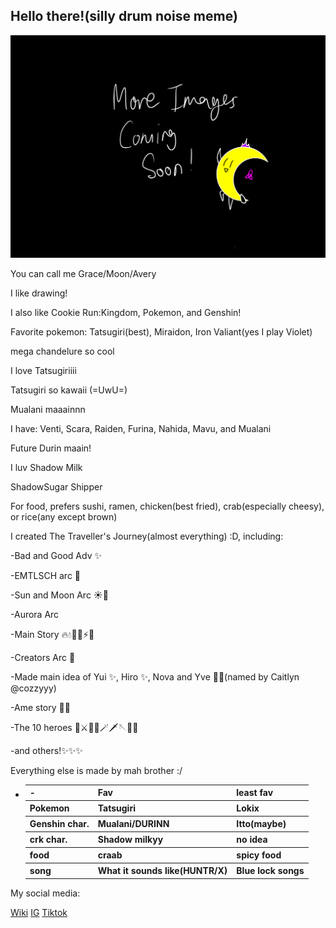 <section class = "intro">
            <h2>Hello there!(silly drum noise meme)</h2>
            <img src = "./TBApic.png" alt = "Intro pic">
            <p>You can call me Grace/Moon/Avery</p>
            <p>I like drawing!</p>
            <p>I also like Cookie Run:Kingdom, Pokemon, and Genshin!</p>
            <p>Favorite pokemon: Tatsugiri(best), Miraidon, Iron Valiant(yes I play Violet)</p>
            <p>mega chandelure so cool</p>
            <p> I love Tatsugiriiii</p>
            <p> Tatsugiri so kawaii (=UwU=)</p>
            <p> Mualani maaainnn</p>
            <p> I have: Venti, Scara, Raiden, Furina, Nahida, Mavu, and Mualani </p>
            <p> Future Durin maain!</p>
            <p> I luv Shadow Milk </p>
            <p> ShadowSugar Shipper</p>
            <p>For food, prefers sushi, ramen, chicken(best fried), crab(especially cheesy), or rice(any except brown)</p>
            <p>I created The Traveller's Journey(almost everything) :D, including:</p>
            <div class = "WIM">
                <p>  -Bad and Good Adv ✨</p>
                <p>  -EMTLSCH arc 🏫</p>
                <p>  -Sun and Moon Arc ☀️🌙</p>
                <p>  -Aurora Arc</p>
                <p>  -Main Story 🔥💧🍃🧊⚡💨</p>
                <p>  -Creators Arc 👑</p>
                <p>  -Made main idea of Yui ✨, Hiro ✨, Nova and Yve 👑✨(named by Caitlyn @cozzyyy)</p>
                <p>  -Ame story 👑✨</p>
                <p>  -The 10 heroes 👑⚔️🏹👊🪄🗡️🪡🔨🔗</p>
                <p>  -and others!✨✨✨</p>
            <p>Everything else is made by mah brother :/</p>
            <ul>
                        <li>
                                    <table>
                                                <tr>
                                                            <th>-</th>
                                                            <th>Fav</th>
                                                            <th>least fav</th>
                                                </tr>
                                                <tr>
                                                            <th>Pokemon</th>
                                                            <th>Tatsugiri</th>
                                                            <th>Lokix</th>
                                                </tr>
                                                <tr>
                                                            <th>Genshin char.</th>
                                                            <th>Mualani/DURINN</th>
                                                            <th>Itto(maybe)</th>
                                                </tr>
                                                <tr>
                                                            <th>crk char.</th>
                                                            <th>Shadow milkyy</th>
                                                            <th>no idea</th>
                                                </tr>
                                                <tr>
                                                            <th>food</th>
                                                            <th>craab</th>
                                                            <th>spicy food</th>
                                                </tr>
                                                <tr>
                                                            <th>song</th>
                                                            <th>What it sounds like(HUNTR/X)</th>
                                                            <th>Blue lock songs</th>
                                                </tr>
                                    </table>
                        </li>
            </ul>
            <p>My social media:</p>
                        <a href="https://cookie-run-kingdom-ocs.fandom.com/wiki/User:DiamondMoon789">Wiki</a>
                        <a href="#">IG</a>
                        <a href="#">Tiktok</a>
</section>
